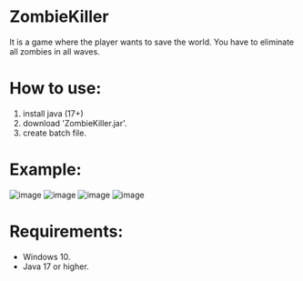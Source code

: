 # ZombieKiller
It is a game where the player wants to save the world. You have to eliminate all zombies in all waves.

# How to use: 
1) install java (17+)
2) download 'ZombieKiller.jar'. 
3) create batch file.


# Example:
![image](https://github.com/user-attachments/assets/03abd3cc-fd37-4af8-9d6f-13a7631dcb03)
![image](https://github.com/user-attachments/assets/10c9f8a6-a85c-447b-8099-bee3443eb456)
![image](https://github.com/user-attachments/assets/e033c1df-0751-4ee0-8ffa-e86cdbb44e9a)
![image](https://github.com/user-attachments/assets/384b6097-53ae-4595-8ee9-b1bc01587739)



# Requirements:
- Windows 10.
- Java 17 or higher.
